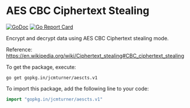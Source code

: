 # AES CBC Ciphertext Stealing
[![GoDoc](https://godoc.org/gopkg.in/jcmturner/aescts.v1?status.svg)](https://godoc.org/gopkg.in/jcmturner/aescts.v1) [![Go Report Card](https://goreportcard.com/badge/gopkg.in/jcmturner/aescts.v1)](https://goreportcard.com/report/gopkg.in/jcmturner/aescts.v1)

Encrypt and decrypt data using AES CBC Ciphertext stealing mode.

Reference: https://en.wikipedia.org/wiki/Ciphertext_stealing#CBC_ciphertext_stealing

To get the package, execute:
```
go get gopkg.in/jcmturner/aescts.v1
```
To import this package, add the following line to your code:
```go
import "gopkg.in/jcmturner/aescts.v1"

```
